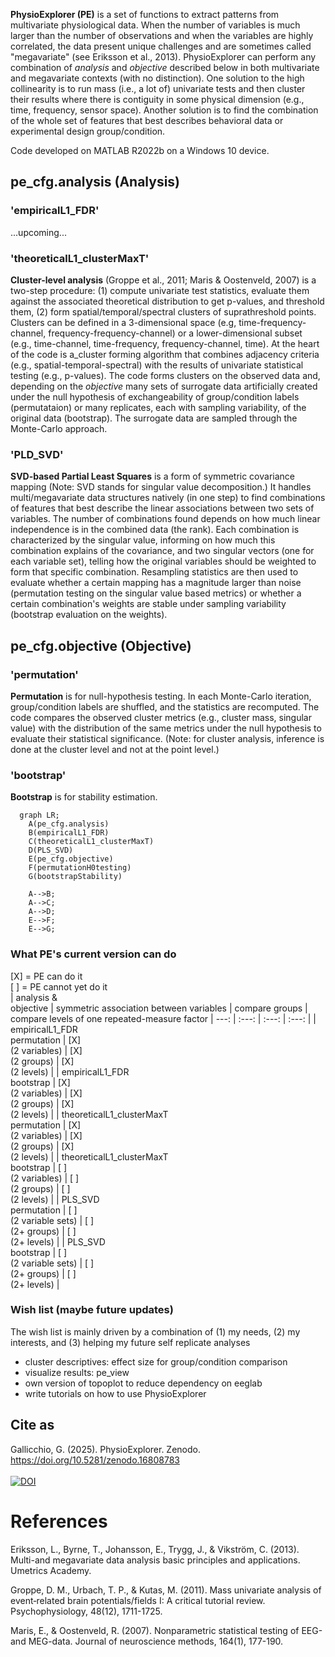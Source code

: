
**PhysioExplorer (PE)** is a set of functions to extract patterns from multivariate physiological data. When the number of variables is much larger than the number of observations and when the variables are highly correlated, the data present unique challenges and are sometimes called "megavariate" (see Eriksson et al., 2013). PhysioExplorer can perform any combination of _analysis_ and _objective_ described below in both multivariate and megavariate contexts (with no distinction). One solution to the high collinearity is to run mass (i.e., a lot of) univariate tests and then cluster their results where there is contiguity in some physical dimension (e.g., time, frequency, sensor space). Another solution is to find the combination of the whole set of features that best describes behavioral data or experimental design group/condition.

Code developed on MATLAB R2022b on a Windows 10 device.

## pe_cfg.analysis (Analysis)
### 'empiricalL1_FDR'
...upcoming...

### 'theoreticalL1_clusterMaxT'
**Cluster-level analysis** (Groppe et al., 2011; Maris & Oostenveld, 2007) is a two-step procedure: (1) compute univariate test statistics, evaluate them against the associated theoretical distribution to get p-values, and threshold them, (2) form spatial/temporal/spectral clusters of suprathreshold points. Clusters can be defined in a 3-dimensional space (e.g, time-frequency-channel, frequency-frequency-channel) or a lower-dimensional subset (e.g., time-channel, time-frequency, frequency-channel, time). At the heart of the code is a_cluster forming algorithm that combines adjacency criteria (e.g., spatial-temporal-spectral) with the results of univariate statistical testing (e.g., p-values). The code forms clusters on the observed data and, depending on the _objective_ many sets of surrogate data artificially created under the null hypothesis of exchangeability of group/condition labels (permutataion) or many replicates, each with sampling variability, of the original data (bootstrap). The surrogate data are sampled through the Monte-Carlo approach. 

### 'PLD_SVD'
**SVD-based Partial Least Squares** is a form of symmetric covariance mapping (Note: SVD stands for singular value decomposition.) It handles multi/megavariate data structures natively (in one step) to find combinations of features that best describe the linear associations between two sets of variables. The number of combinations found depends on how much linear independence is in the combined data (the rank). Each combination is characterized by the singular value, informing on how much this combination explains of the covariance, and two singular vectors (one for each variable set), telling how the original variables should be weighted to form that specific combination. Resampling statistics are then used to evaluate whether a certain mapping has a magnitude larger than noise (permutation testing on the singular value based metrics) or whether a certain combination's weights are stable under sampling variability (bootstrap evaluation on the weights).

## pe_cfg.objective (Objective)
### 'permutation'
**Permutation** is for null-hypothesis testing. In each Monte-Carlo iteration, group/condition labels are shuffled, and the statistics are recomputed. The code compares the observed cluster metrics (e.g., cluster mass, singular value) with the distribution of the same metrics under the null hypothesis to evaluate their statistical significance. (Note: for cluster analysis, inference is done at the cluster level and not at the point level.)
### 'bootstrap'
**Bootstrap** is for stability estimation.

```mermaid
  graph LR;
    A(pe_cfg.analysis)
    B(empiricalL1_FDR)
    C(theoreticalL1_clusterMaxT)
    D(PLS_SVD)
    E(pe_cfg.objective)
    F(permutationH0testing)
    G(bootstrapStability)

    A-->B;
    A-->C;
    A-->D;
    E-->F;
    E-->G;

```





### What PE's current version can do
[X] = PE can do it
<br>
[ ] = PE cannot yet do it
<br>
| analysis &<br>objective | symmetric association between variables | compare groups | compare levels of one repeated-measure factor
| ---: | :---: | :---: | :---: | 
| empiricalL1_FDR<br>permutation             | [X]<br>(2 variables)     | [X]<br>(2 groups)   | [X]<br>(2 levels) |
| empiricalL1_FDR<br>bootstrap               | [X]<br>(2 variables)     | [X]<br>(2 groups)   | [X]<br>(2 levels) |
| theoreticalL1_clusterMaxT<br>permutation   | [X]<br>(2 variables)     | [X]<br>(2 groups)   | [X]<br>(2 levels) |
| theoreticalL1_clusterMaxT<br>bootstrap     | [ ]<br>(2 variables)     | [ ]<br>(2 groups)   | [ ]<br>(2 levels) |
| PLS_SVD<br>permutation                     | [ ]<br>(2 variable sets) | [ ]<br>(2+ groups)  | [ ]<br>(2+ levels) |
| PLS_SVD<br>bootstrap                       | [ ]<br>(2 variable sets) | [ ]<br>(2+ groups)  | [ ]<br>(2+ levels) |



### Wish list (maybe future updates)
The wish list is mainly driven by a combination of (1) my needs, (2) my interests, and (3) helping my future self replicate analyses
- cluster descriptives: effect size for group/condition comparison 
- visualize results: pe_view
- own version of topoplot to reduce dependency on eeglab
- write tutorials on how to use PhysioExplorer






## Cite as
Gallicchio, G. (2025). PhysioExplorer. Zenodo. https://doi.org/10.5281/zenodo.16808783
<br>
<br>
<a href="https://doi.org/10.5281/zenodo.16808782"><img src="https://zenodo.org/badge/906364286.svg" alt="DOI"></a>



# References
Eriksson, L., Byrne, T., Johansson, E., Trygg, J., & Vikström, C. (2013). Multi-and megavariate data analysis basic principles and applications. Umetrics Academy.

Groppe, D. M., Urbach, T. P., & Kutas, M. (2011). Mass univariate analysis of event‐related brain potentials/fields I: A critical tutorial review. Psychophysiology, 48(12), 1711-1725.

Maris, E., & Oostenveld, R. (2007). Nonparametric statistical testing of EEG-and MEG-data. Journal of neuroscience methods, 164(1), 177-190.
